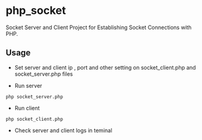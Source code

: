 # php_socket

Socket Server and Client Project for Establishing Socket Connections with PHP.

## Usage

- Set server and client ip , port and other setting on socket_client.php and socket_server.php files

- Run server

```shell
php socket_server.php
```

- Run client

```shell
php socket_client.php
```

- Check server and client logs in teminal